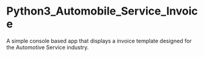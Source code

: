 # Python3_Automobile_Service_Invoice
A simple console based app that displays a invoice template designed for the Automotive Service industry.
